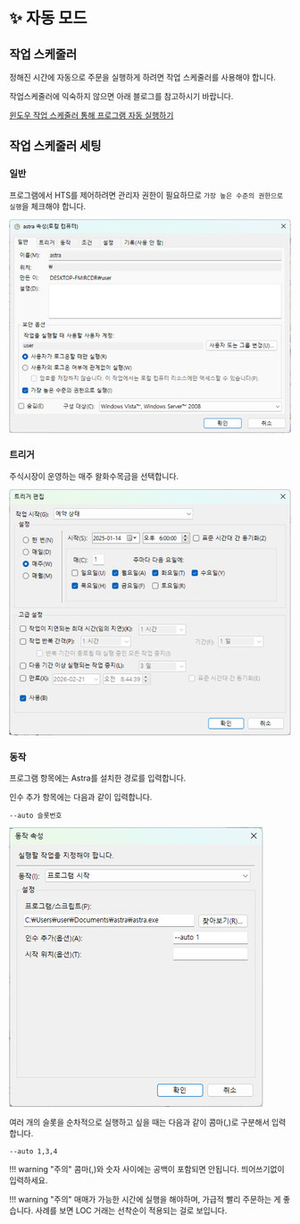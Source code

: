 # ✨ 자동 모드

## 작업 스케줄러
정해진 시간에 자동으로 주문을 실행하게 하려면 작업 스케줄러를 사용해야 합니다.

작업스케줄러에 익숙하지 않으면 아래 블로그를 참고하시기 바랍니다.

[윈도우 작업 스케줄러 통해 프로그램 자동 실행하기](https://blog.naver.com/whitehotdog/223134547879)

## 작업 스케줄러 세팅
### 일반
프로그램에서 HTS를 제어하려면 관리자 권한이 필요하므로 `가장 높은 수준의 권한으로 실행`을 체크해야 합니다.

![](images/auto1.png)

### 트리거
주식시장이 운영하는 매주 왈화수목금을 선택합니다.

![](images/auto2.png)

### 동작
프로그램 항목에는 Astra를 설치한 경로를 입력합니다.

인수 추가 항목에는 다음과 같이 입력합니다. 
```
--auto 슬롯번호
```
![](images/auto3.png)

여러 개의 슬롯을 순차적으로 실행하고 싶을 때는 다음과 같이 콤마(,)로 구분해서 입력합니다.
```
--auto 1,3,4
```

!!! warning "주의"
    콤마(,)와 숫자 사이에는 공백이 포함되면 안됩니다. 띄어쓰기없이 입력하세요.

!!! warning "주의"
    매매가 가능한 시간에 실행을 해야하며, 가급적 빨리 주문하는 게 좋습니다. 사례를 보면 LOC 거래는 선착순이 적용되는 걸로 보입니다.
